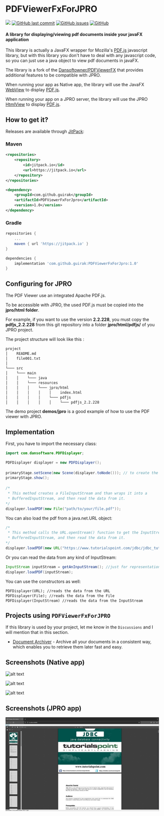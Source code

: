 # PDFViewerFxForJPRO

[![](https://jitpack.io/v/guirak/PDFViewerFxForJpro.svg)](https://jitpack.io/#guirak/PDFViewerFxForJpro)
[![GitHub last commit](https://img.shields.io/github/last-commit/guirak/PDFViewerFxForJpro)](https://github.com/guirak/PDFViewerFxForJpro/commits/master)
[![GitHub issues](https://img.shields.io/github/issues/guirak/PDFViewerFxForJpro)](https://github.com/guirak/PDFViewerFxForJpro/issues)
[![GitHub](https://img.shields.io/github/license/guirak/PDFViewerFxForJpro)](LICENSE)

#### A library for displaying/viewing pdf documents inside your javaFX application
This library is actually a JavaFX wrapper for Mozilla's [PDF.js](https://github.com/mozilla/pdf.js/) javascript library, but with this library you don't have to
deal with any javascript code, so you can just use a java object to view pdf documents in javaFX. 

The library is a fork of the [Dansoftowner/PDFViewerFX](https://github.com/Dansoftowner/PDFViewerFX) that provides additional features to be compatible with JPRO.

When running your app as Native app, the library will use the JavaFX [WebView](https://openjfx.io/javadoc/17/javafx.web/javafx/scene/web/WebView.html) to display [PDF.js](https://github.com/mozilla/pdf.js/).

When running your app on a JPRO server, the library will use the JPRO [HtmlView](https://www.jpro.one/api/2022.1.3/com/jpro/webapi/HTMLView.html) to display [PDF.js](https://github.com/mozilla/pdf.js/).

## How to get it?

Releases are available through [JitPack](https://jitpack.io/#Dansoftowner/PDFViewerFX):

### Maven

```xml
<repositories>
    <repository>
        <id>jitpack.io</id>
        <url>https://jitpack.io</url>
    </repository>
</repositories>
```

```xml
<dependency>
    <groupId>com.github.guirak</groupId>
    <artifactId>PDFViewerFxForJpro</artifactId>
    <version>1.0</version>
</dependency>
```  

### Gradle

```groovy
repositories {
    ...
    maven { url 'https://jitpack.io' }
}
```

```groovy
dependencies {
    implementation 'com.github.guirak:PDFViewerFxForJpro:1.0'
}
```

## Configuring for JPRO

The PDF Viewer use an integrated Apache PDF.js.

To be accessible with JPRO, the used PDF.js must be copied into the **jpro/html folder**. 

For example, if you want to use the version **2.2.228**, you must copy the **pdfjs_2.2.228** from this git repository into a folder **jpro/html/pdfjs/** of you JPRO project. 

The project structure will look like this :

```
project
│    README.md
│    file001.txt    
│
└─── src
│    └─── main
│    │    └─── java
│    │    └─── resources
│    │    │    └─── jpro/html
│    │    │    │    │    index.html
│    │    │    │    └─── pdfjs
│    │    │    │    │    └─── pdfjs_2.2.228

```

The demo project **demos/jpro** is a good example of how to use the PDF viewer with JPRO.

## Implementation

First, you have to import the necessary class:
```java
import com.dansoftware.PDFDisplayer;
```

```java
PDFDisplayer displayer = new PDFDisplayer();

primaryStage.setScene(new Scene(displayer.toNode())); // to create the javaFX object from the displayer, you have to use the toNode() function 
primaryStage.show();

/*
 * This method creates a FileInputStream and than wraps it into a
 * BufferedInputStream, and then read the data from it.
*/
displayer.loadPDF(new File("path/to/your/file.pdf"));
```

You can also load the pdf from a java.net.URL object:
```java
/*
 * This method calls the URL.openStream() function to get the InputStream then wraps it into a
 * BufferedInputStream, and then read the data from it.
*/
displayer.loadPDF(new URL("https://www.tutorialspoint.com/jdbc/jdbc_tutorial.pdf"));
```

Or you can read the data from any kind of InputStream:
```java
InputStream inputStream = getAnInputStream(); //just for representation
displayer.loadPDF(inputStream);
```

You can use the constructors as well:
```
PDFDisplayer(URL); //reads the data from the URL
PDFDisplayer(File); //reads the data from the File
PDFDisplayer(InputStream) //reads the data from the InputStream 
```


## Projects using `PDFViewerFxForJPRO`
If this library is used by your project, let me know in the `Discussions` and I will mention that in this section.

* [Document Archiver](https://github.com/Document-Archiver/com.sophisticatedapps.archiving.document-archiver) - Archive all your documents in a consistent way, which enables you to retrieve them later fast and easy.

## Screenshots (Native app)

![alt text](screenshots/1.jpg)

![alt text](screenshots/2.jpg)

![alt text](screenshots/3.jpg)

## Screenshots (JPRO app)

![alt text](screenshots/jpro1.png)
